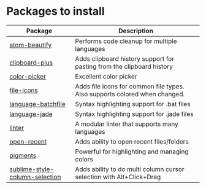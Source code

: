 # Packages to install

Package                                                                                   | Description
----------------------------------------------------------------------------------------- | --------------------------------------------------------------------------
[atom-beautify](https://atom.io/packages/atom-beautify)                                   | Performs code cleanup for multiple languages
[clipboard-plus](https://atom.io/packages/clipboard-plus)                                 | Adds clipboard history support for pasting from the clipboard history
[color-picker](https://atom.io/packages/color-picker)                                     | Excellent color picker
[file-icons](https://atom.io/packages/file-icons)                                         | Adds file icons for common file types. Also supports colored when changed.
[language-batchfile](https://atom.io/packages/language-batchfile)                         | Syntax highlighting support for .bat files
[language-jade](https://atom.io/packages/language-jade)                                   | Syntax highlighting support for .jade files
[linter](https://atom.io/packages/linter)                                                 | A modular linter that supports many languages
[open-recent](https://atom.io/packages/open-recent)                                       | Adds ability to open recent files/folders
[pigments](https://atom.io/packages/pigments)                                             | Powerful for highlighting and managing colors
[sublime-style-column-selection](https://atom.io/packages/sublime-style-column-selection) | Adds ability to do multi column cursor selection with Alt+Click+Drag
